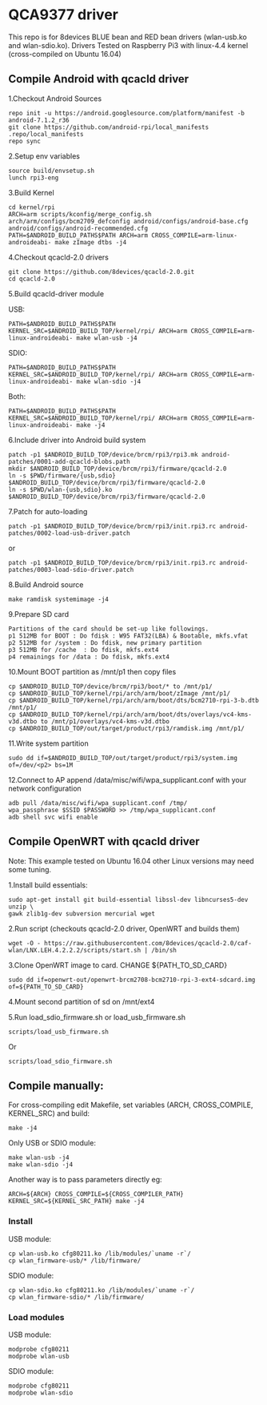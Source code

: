 QCA9377 driver
=====================================

This repo is for 8devices BLUE bean and RED bean drivers (wlan-usb.ko and wlan-sdio.ko).
Drivers Tested on Raspberry Pi3 with linux-4.4 kernel (cross-compiled on Ubuntu 16.04)

Compile Android with qcacld driver
-------------------------------------

1.Checkout Android Sources

    repo init -u https://android.googlesource.com/platform/manifest -b android-7.1.2_r36
    git clone https://github.com/android-rpi/local_manifests .repo/local_manifests
    repo sync

2.Setup env variables

    source build/envsetup.sh
    lunch rpi3-eng

3.Build Kernel

    cd kernel/rpi
    ARCH=arm scripts/kconfig/merge_config.sh arch/arm/configs/bcm2709_defconfig android/configs/android-base.cfg android/configs/android-recommended.cfg
    PATH=$ANDROID_BUILD_PATHS$PATH ARCH=arm CROSS_COMPILE=arm-linux-androideabi- make zImage dtbs -j4

4.Checkout qcacld-2.0 drivers

    git clone https://github.com/8devices/qcacld-2.0.git
    cd qcacld-2.0

5.Build qcacld-driver module

USB:

    PATH=$ANDROID_BUILD_PATHS$PATH KERNEL_SRC=$ANDROID_BUILD_TOP/kernel/rpi/ ARCH=arm CROSS_COMPILE=arm-linux-androideabi- make wlan-usb -j4

SDIO:

    PATH=$ANDROID_BUILD_PATHS$PATH KERNEL_SRC=$ANDROID_BUILD_TOP/kernel/rpi/ ARCH=arm CROSS_COMPILE=arm-linux-androideabi- make wlan-sdio -j4

Both:

    PATH=$ANDROID_BUILD_PATHS$PATH KERNEL_SRC=$ANDROID_BUILD_TOP/kernel/rpi/ ARCH=arm CROSS_COMPILE=arm-linux-androideabi- make -j4


6.Include driver into Android build system

    patch -p1 $ANDROID_BUILD_TOP/device/brcm/rpi3/rpi3.mk android-patches/0001-add-qcacld-blobs.path
    mkdir $ANDROID_BUILD_TOP/device/brcm/rpi3/firmware/qcacld-2.0
    ln -s $PWD/firmware/{usb,sdio} $ANDROID_BUILD_TOP/device/brcm/rpi3/firmware/qcacld-2.0
    ln -s $PWD/wlan-{usb,sdio}.ko $ANDROID_BUILD_TOP/device/brcm/rpi3/firmware/qcacld-2.0

7.Patch for auto-loading

    patch -p1 $ANDROID_BUILD_TOP/device/brcm/rpi3/init.rpi3.rc android-patches/0002-load-usb-driver.patch

or

    patch -p1 $ANDROID_BUILD_TOP/device/brcm/rpi3/init.rpi3.rc android-patches/0003-load-sdio-driver.patch

8.Build Android source

    make ramdisk systemimage -j4

9.Prepare SD card

    Partitions of the card should be set-up like followings.
    p1 512MB for BOOT : Do fdisk : W95 FAT32(LBA) & Bootable, mkfs.vfat
    p2 512MB for /system : Do fdisk, new primary partition
    p3 512MB for /cache  : Do fdisk, mkfs.ext4
    p4 remainings for /data : Do fdisk, mkfs.ext4

10.Mount BOOT partition as /mnt/p1 then copy files

    cp $ANDROID_BUILD_TOP/device/brcm/rpi3/boot/* to /mnt/p1/
    cp $ANDROID_BUILD_TOP/kernel/rpi/arch/arm/boot/zImage /mnt/p1/
    cp $ANDROID_BUILD_TOP/kernel/rpi/arch/arm/boot/dts/bcm2710-rpi-3-b.dtb /mnt/p1/
    cp $ANDROID_BUILD_TOP/kernel/rpi/arch/arm/boot/dts/overlays/vc4-kms-v3d.dtbo to /mnt/p1/overlays/vc4-kms-v3d.dtbo
    cp $ANDROID_BUILD_TOP/out/target/product/rpi3/ramdisk.img /mnt/p1/

11.Write system partition

    sudo dd if=$ANDROID_BUILD_TOP/out/target/product/rpi3/system.img of=/dev/<p2> bs=1M

12.Connect to AP append /data/misc/wifi/wpa_supplicant.conf with your network configuration

    adb pull /data/misc/wifi/wpa_supplicant.conf /tmp/
    wpa_passphrase $SSID $PASSWORD >> /tmp/wpa_supplicant.conf
    adb shell svc wifi enable

Compile OpenWRT with qcacld driver
-------------------------------------

Note: This example tested on Ubuntu 16.04 other Linux versions may need some tuning.

1.Install build essentials:

    sudo apt-get install git build-essential libssl-dev libncurses5-dev unzip \
    gawk zlib1g-dev subversion mercurial wget

2.Run script (checkouts qcacld-2.0 driver, OpenWRT and builds them)

    wget -O - https://raw.githubusercontent.com/8devices/qcacld-2.0/caf-wlan/LNX.LEH.4.2.2.2/scripts/start.sh | /bin/sh

3.Clone OpenWRT image to card. CHANGE ${PATH_TO_SD_CARD}

    sudo dd if=openwrt-out/openwrt-brcm2708-bcm2710-rpi-3-ext4-sdcard.img of=${PATH_TO_SD_CARD}

4.Mount second partition of sd on /mnt/ext4

5.Run load_sdio_firmware.sh or load_usb_firmware.sh

    scripts/load_usb_firmware.sh

Or

    scripts/load_sdio_firmware.sh

Compile manually:
-------------------------------------

For cross-compiling edit Makefile, set variables (ARCH, CROSS_COMPILE, KERNEL_SRC) and build:

    make -j4

Only USB or SDIO module:

    make wlan-usb -j4
    make wlan-sdio -j4

Another way is to pass parameters directly eg:

    ARCH=${ARCH} CROSS_COMPILE=${CROSS_COMPILER_PATH} KERNEL_SRC=${KERNEL_SRC_PATH} make -j4

### Install

USB module:

    cp wlan-usb.ko cfg80211.ko /lib/modules/`uname -r`/
    cp wlan_firmware-usb/* /lib/firmware/

SDIO module:

    cp wlan-sdio.ko cfg80211.ko /lib/modules/`uname -r`/
    cp wlan_firmware-sdio/* /lib/firmware/

### Load modules

USB module:

    modprobe cfg80211
    modprobe wlan-usb

SDIO module:

    modprobe cfg80211
    modprobe wlan-sdio
